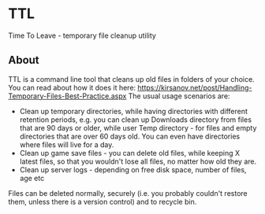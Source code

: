 # TTL
Time To Leave - temporary file cleanup utility
## About
TTL is a command line tool that cleans up old files in folders of your choice. You can read about how it does it here: https://kirsanov.net/post/Handling-Temporary-Files-Best-Practice.aspx
The usual usage scenarios are:
* Clean up temporary directories, while having directories with different retention periods, e.g. you can clean up Downloads directory from files that are 90 days or older, while user Temp directory - for files and empty directories that are over 60 days old. You can even have directories where files will live for a day.
* Clean up game save files - you can delete old files, while keeping X latest files, so that you wouldn't lose all files, no matter how old they are.
* Clean up server logs - depending on free disk space, number of files, age etc

Files can be deleted normally, securely (i.e. you probably couldn't restore them, unless there is a version control) and to recycle bin.
